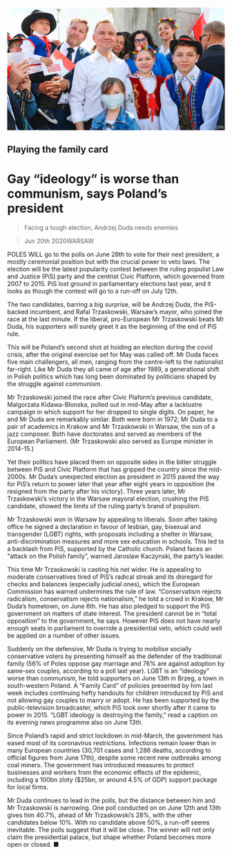 ![](./images/20200620_EUP001_0.jpg)

## Playing the family card

# Gay “ideology” is worse than communism, says Poland’s president

> Facing a tough election, Andrzej Duda needs enemies

> Jun 20th 2020WARSAW

POLES WILL go to the polls on June 28th to vote for their next president, a mostly ceremonial position but with the crucial power to veto laws. The election will be the latest popularity contest between the ruling populist Law and Justice (PiS) party and the centrist Civic Platform, which governed from 2007 to 2015. PiS lost ground in parliamentary elections last year, and it looks as though the contest will go to a run-off on July 12th.

The two candidates, barring a big surprise, will be Andrzej Duda, the PiS-backed incumbent, and Rafal Trzaskowski, Warsaw’s mayor, who joined the race at the last minute. If the liberal, pro-European Mr Trzaskowski beats Mr Duda, his supporters will surely greet it as the beginning of the end of PiS rule.

This will be Poland’s second shot at holding an election during the covid crisis, after the original exercise set for May was called off. Mr Duda faces five main challengers, all men, ranging from the centre-left to the nationalist far-right. Like Mr Duda they all came of age after 1989, a generational shift in Polish politics which has long been dominated by politicians shaped by the struggle against communism.

Mr Trzaskowski joined the race after Civic Plaform’s previous candidate, Malgorzata Kidawa-Blonska, pulled out in mid-May after a lacklustre campaign in which support for her dropped to single digits. On paper, he and Mr Duda are remarkably similar. Both were born in 1972; Mr Duda to a pair of academics in Krakow and Mr Trzaskowski in Warsaw, the son of a jazz composer. Both have doctorates and served as members of the European Parliament. (Mr Trzaskowski also served as Europe minister in 2014-15.)

Yet their politics have placed them on opposite sides in the bitter struggle between PiS and Civic Platform that has gripped the country since the mid-2000s. Mr Duda’s unexpected election as president in 2015 paved the way for PiS’s return to power later that year after eight years in opposition (he resigned from the party after his victory). Three years later, Mr Trzaskowski’s victory in the Warsaw mayoral election, crushing the PiS candidate, showed the limits of the ruling party’s brand of populism.

Mr Trzaskowski won in Warsaw by appealing to liberals. Soon after taking office he signed a declaration in favour of lesbian, gay, bisexual and transgender (LGBT) rights, with proposals including a shelter in Warsaw, anti-discrimination measures and more sex education in schools. This led to a backlash from PiS, supported by the Catholic church. Poland faces an “attack on the Polish family”, warned Jaroslaw Kaczynski, the party’s leader.

This time Mr Trzaskowski is casting his net wider. He is appealing to moderate conservatives tired of PiS’s radical streak and its disregard for checks and balances (especially judicial ones), which the European Commission has warned undermines the rule of law. “Conservatism rejects radicalism, conservatism rejects nationalism,” he told a crowd in Krakow, Mr Duda’s hometown, on June 6th. He has also pledged to support the PiS government on matters of state interest. The president cannot be in “total opposition” to the government, he says. However PiS does not have nearly enough seats in parliament to override a presidential veto, which could well be applied on a number of other issues.

Suddenly on the defensive, Mr Duda is trying to mobilise socially conservative voters by presenting himself as the defender of the traditional family (56% of Poles oppose gay marriage and 76% are against adoption by same-sex couples, according to a poll last year). LGBT is an “ideology” worse than communism, he told supporters on June 13th in Brzeg, a town in south-western Poland. A “Family Card” of policies presented by him last week includes continuing hefty handouts for children introduced by PiS and not allowing gay couples to marry or adopt. He has been supported by the public-television broadcaster, which PiS took over shortly after it came to power in 2015. “LGBT ideology is destroying the family,” read a caption on its evening news programme also on June 13th.

Since Poland’s rapid and strict lockdown in mid-March, the government has eased most of its coronavirus restrictions. Infections remain lower than in many European countries (30,701 cases and 1,286 deaths, according to official figures from June 17th), despite some recent new outbreaks among coal miners. The government has introduced measures to protect businesses and workers from the economic effects of the epidemic, including a 100bn zloty ($25bn, or around 4.5% of GDP) support package for local firms.

Mr Duda continues to lead in the polls, but the distance between him and Mr Trzaskowski is narrowing. One poll conducted on on June 12th and 13th gives him 40.7%, ahead of Mr Trzaskowski’s 28%, with the other candidates below 10%. With no candidate above 50%, a run-off seems inevitable. The polls suggest that it will be close. The winner will not only claim the presidential palace, but shape whether Poland becomes more open or closed. ■